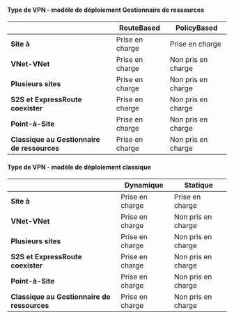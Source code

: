 #### <a name="vpn-type---resource-manager-deployment-model"></a>Type de VPN - modèle de déploiement Gestionnaire de ressources

|      | **RouteBased**    | **PolicyBased** |
|-----------------------------------|-------------|------------------|
| **Site à**                  | Prise en charge   | Prise en charge        |
| **VNet-VNet**                  | Prise en charge   | Non pris en charge    |
| **Plusieurs sites**                    | Prise en charge   | Non pris en charge    |
| **S2S et ExpressRoute coexister**  | Prise en charge   | Non pris en charge    |
| **Point-à-Site**                 | Prise en charge   | Non pris en charge    |
| **Classique au Gestionnaire de ressources**   | Prise en charge   | Non pris en charge    |


#### <a name="vpn-type---classic-deployment-model"></a>Type de VPN - modèle de déploiement classique


|       | **Dynamique**        | **Statique**   |
|---------------------------------------------|--------------|--------------|
| **Site à**                            | Prise en charge    | Prise en charge      |
| **VNet-VNet**                            | Prise en charge    | Non pris en charge  |
| **Plusieurs sites**                              | Prise en charge    | Non pris en charge  |
| **S2S et ExpressRoute coexister**            | Prise en charge    | Non pris en charge  |
| **Point-à-Site**                           | Prise en charge    | Non pris en charge  |
| **Classique au Gestionnaire de ressources**             | Prise en charge    | Non pris en charge  |